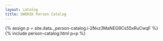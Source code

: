```yaml
---
layout: catalog
title: SWERIK Person Catalog
---
```

{% assign p = site.data._person-catalog.i-2Nvz3MaNEG9Cs55xRuCwqF %}
{% include person-catalog.html p=p %}

